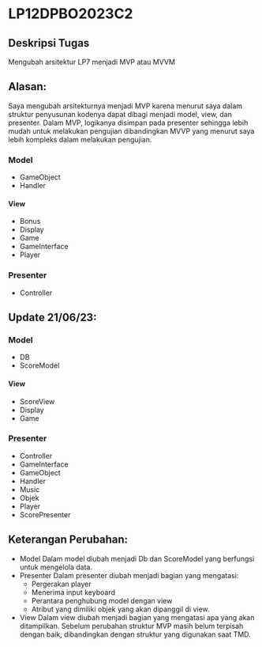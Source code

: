 # LP12DPBO2023C2

## Deskripsi Tugas
Mengubah arsitektur LP7 menjadi MVP atau MVVM

## Alasan:
Saya mengubah arsitekturnya menjadi MVP karena menurut saya dalam struktur penyusunan kodenya dapat dibagi menjadi model, view, dan presenter. Dalam MVP, logikanya disimpan pada presenter sehingga lebih mudah untuk melakukan pengujian dibandingkan MVVP yang menurut saya lebih kompleks dalam melakukan pengujian.

### Model
  - GameObject
  - Handler
#### View
  - Bonus
  - Display
  - Game
  - GameInterface
  - Player
### Presenter
  - Controller

## Update 21/06/23:

### Model
  - DB
  - ScoreModel
#### View
  - ScoreView
  - Display
  - Game
### Presenter
  - Controller
  - GameInterface
  - GameObject
  - Handler
  - Music
  - Objek
  - Player
  - ScorePresenter

## Keterangan Perubahan:
- Model
  Dalam model diubah menjadi Db dan ScoreModel yang berfungsi untuk mengelola data.
- Presenter
  Dalam presenter diubah menjadi bagian yang mengatasi:
  -  Pergerakan player
  -  Menerima input keyboard
  -  Perantara penghubung model dengan view
  -  Atribut yang dimiliki objek yang akan dipanggil di view.
- View
  Dalam view diubah menjadi bagian yang mengatasi apa yang akan ditampilkan.
Sebelum perubahan struktur MVP masih belum terpisah dengan baik, dibandingkan dengan struktur yang digunakan saat TMD.  
